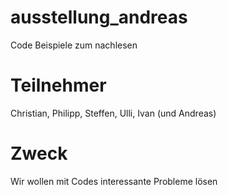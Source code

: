 # ausstellung_andreas
Code Beispiele zum nachlesen

# Teilnehmer
Christian, Philipp, Steffen, Ulli, Ivan (und Andreas)

# Zweck
Wir wollen mit Codes interessante Probleme lösen
